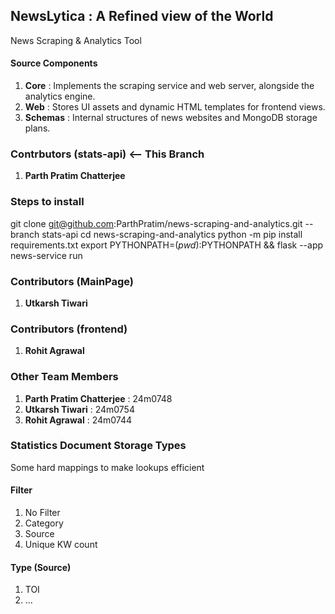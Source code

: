 ## NewsLytica : A Refined view of the World
News Scraping & Analytics Tool

#### Source Components
1. **Core** : Implements the scraping service and web server, alongside the analytics engine.
2. **Web** : Stores UI assets and dynamic HTML templates for frontend views.
3. **Schemas** : Internal structures of news websites and MongoDB storage plans.

### Contrbutors (stats-api) <-- This Branch
1. **Parth Pratim Chatterjee**


### Steps to install
git clone git@github.com:ParthPratim/news-scraping-and-analytics.git --branch stats-api
cd news-scraping-and-analytics 
python -m pip install requirements.txt
export PYTHONPATH=$(pwd):$PYTHONPATH && flask --app news-service run 

### Contributors (MainPage)
1. **Utkarsh Tiwari**

### Contributors (frontend)
1. **Rohit Agrawal**

### Other Team Members
1. **Parth Pratim Chatterjee** : 24m0748
2. **Utkarsh Tiwari** : 24m0754
3. **Rohit Agrawal** : 24m0744

### Statistics Document Storage Types
Some hard mappings to make lookups efficient
#### Filter
1. No Filter
2. Category
3. Source
4. Unique KW count
#### Type (Source)
1. TOI
2. ...